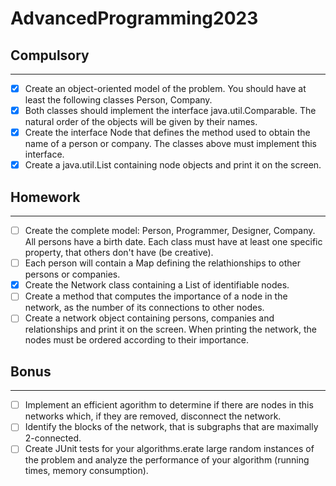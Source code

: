 # AdvancedProgramming2023

## Compulsory

------

- [x] Create an object-oriented model of the problem. You should have at least the following classes Person, Company.
- [x] Both classes should implement the interface java.util.Comparable. The natural order of the objects will be given by their names.
- [x] Create the interface Node that defines the method used to obtain the name of a person or company. The classes above must implement this interface.
- [x] Create a java.util.List containing node objects and print it on the screen.

## Homework

------  
- [ ] Create the complete model: Person, Programmer, Designer, Company. All persons have a birth date. Each class must have at least one specific property, that others don't have (be creative).
- [ ] Each person will contain a Map defining the relathionships to other persons or companies.
- [x] Create the Network class containing a List of identifiable nodes.
- [ ] Create a method that computes the importance of a node in the network, as the number of its connections to other nodes.
- [ ] Create a network object containing persons, companies and relationships and print it on the screen. When printing the network, the nodes must be ordered according to their importance.

## Bonus

------  
- [ ] Implement an efficient agorithm to determine if there are nodes in this networks which, if they are removed, disconnect the network.
- [ ] Identify the blocks of the network, that is subgraphs that are maximally 2-connected.
- [ ] Create JUnit tests for your algorithms.erate large random instances of the problem and analyze the performance of your algorithm (running times, memory consumption).